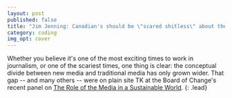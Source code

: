 ```yaml
---
layout: post
published: false
title: "Jim Jenning: Canadian's should be \"scared shitless\" about the media ecosystem"
category: coding
img_opt: cover
---
```


Whether you believe it's one of the most exciting times to work in journalism, or one of the scariest times, one thing is clear: the conceptual divide between new media and traditional media has only grown wider. That gap -- and many others -- were on plain site TK at the Board of Change's recent panel on [The Role of the Media in a Sustainable World](TK).
{: .lead}